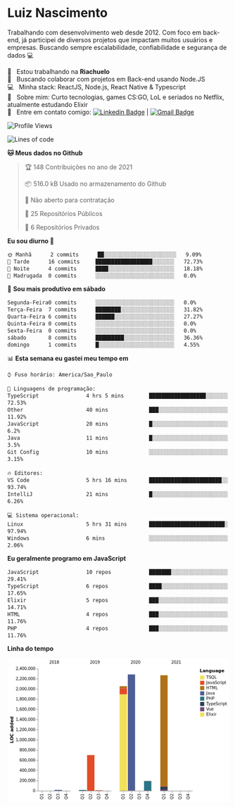 
# Luiz Nascimento
Trabalhando com desenvolvimento web desde 2012. Com foco em back-end, já participei de diversos projetos que impactam muitos usuários e empresas. Buscando sempre escalabilidade, confiabilidade e segurança de dados :computer:

 :rocket:  &nbsp; Estou trabalhando na **Riachuelo**
 <br/> :purple_heart: &nbsp; Buscando colaborar com projetos em Back-end usando Node.JS
 <br/> :computer: &nbsp; Minha stack: ReactJS, Node.js, React Native & Typescript
 <br/> 💬  &nbsp; Sobre mim: Curto tecnologias, games CS:GO, LoL e seriados no Netflix, atualmente estudando Elixir
 <br/> :email: &nbsp; Entre em contato comigo: [![Linkedin Badge](https://img.shields.io/badge/-LuizNascimento-blue?style=flat-square&logo=Linkedin&logoColor=white&link=https://www.linkedin.com/in/luizhnnh/)](https://www.linkedin.com/in/luizhnnh/) 
| 
[![Gmail Badge](https://img.shields.io/badge/-luizh.nnh@gmail.com-c14438?style=flat-square&logo=Gmail&logoColor=white&link=mailto:luizh.nnh@gmail.com)](mailto:luizh.nnh@gmail.com)

<!--START_SECTION:waka-->
![Profile Views](http://img.shields.io/badge/Visualizac%C3%B5es%20do%20perfil-0-blue)

![Lines of code](https://img.shields.io/badge/Desde%20o%20Hello%20World%20eu%20escrevi-7.5%20million%20linhas%20de%20c%C3%B3digo-blue)

**🐱 Meus dados no Github** 

> 🏆 148 Contribuições no ano de 2021
 > 
> 📦 516.0 kB Usado no armazenamento do Github 
 > 
> 🚫 Não aberto para contratação
 > 
> 📜 25 Repositórios Públicos 
 > 
> 🔑 6 Repositórios Privados  
 > 
**Eu sou diurno 🐤** 

```text
🌞 Manhã      2 commits      ██░░░░░░░░░░░░░░░░░░░░░░░   9.09% 
🌆 Tarde      16 commits     ██████████████████░░░░░░░   72.73% 
🌃 Noite      4 commits      ████░░░░░░░░░░░░░░░░░░░░░   18.18% 
🌙 Madrugada  0 commits      ░░░░░░░░░░░░░░░░░░░░░░░░░   0.0%

```
📅 **Sou mais produtivo em sábado** 

```text
Segunda-Feira0 commits      ░░░░░░░░░░░░░░░░░░░░░░░░░   0.0% 
Terça-Feira  7 commits      ████████░░░░░░░░░░░░░░░░░   31.82% 
Quarta-Feira 6 commits      ██████░░░░░░░░░░░░░░░░░░░   27.27% 
Quinta-Feira 0 commits      ░░░░░░░░░░░░░░░░░░░░░░░░░   0.0% 
Sexta-Feira  0 commits      ░░░░░░░░░░░░░░░░░░░░░░░░░   0.0% 
sábado       8 commits      █████████░░░░░░░░░░░░░░░░   36.36% 
domingo      1 commits      █░░░░░░░░░░░░░░░░░░░░░░░░   4.55%

```


📊 **Esta semana eu gastei meu tempo em** 

```text
⌚︎ Fuso horário: America/Sao_Paulo

💬 Linguagens de programação: 
TypeScript               4 hrs 5 mins        ██████████████████░░░░░░░   72.53% 
Other                    40 mins             ███░░░░░░░░░░░░░░░░░░░░░░   11.92% 
JavaScript               20 mins             █░░░░░░░░░░░░░░░░░░░░░░░░   6.2% 
Java                     11 mins             █░░░░░░░░░░░░░░░░░░░░░░░░   3.5% 
Git Config               10 mins             ░░░░░░░░░░░░░░░░░░░░░░░░░   3.15%

🔥 Editores: 
VS Code                  5 hrs 16 mins       ███████████████████████░░   93.74% 
IntelliJ                 21 mins             █░░░░░░░░░░░░░░░░░░░░░░░░   6.26%

💻 Sistema operacional: 
Linux                    5 hrs 31 mins       ████████████████████████░   97.94% 
Windows                  6 mins              ░░░░░░░░░░░░░░░░░░░░░░░░░   2.06%

```

**Eu geralmente programo em JavaScript** 

```text
JavaScript               10 repos            ███████░░░░░░░░░░░░░░░░░░   29.41% 
TypeScript               6 repos             ████░░░░░░░░░░░░░░░░░░░░░   17.65% 
Elixir                   5 repos             ███░░░░░░░░░░░░░░░░░░░░░░   14.71% 
HTML                     4 repos             ███░░░░░░░░░░░░░░░░░░░░░░   11.76% 
PHP                      4 repos             ███░░░░░░░░░░░░░░░░░░░░░░   11.76%

```


**Linha do tempo**

![Chart not found](https://raw.githubusercontent.com/nascimentolh/nascimentolh/main/charts/bar_graph.png) 


<!--END_SECTION:waka-->

